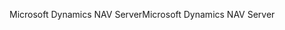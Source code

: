 <span data-ttu-id="4e2b1-101">Microsoft Dynamics NAV Server</span><span class="sxs-lookup"><span data-stu-id="4e2b1-101">Microsoft Dynamics NAV Server</span></span>